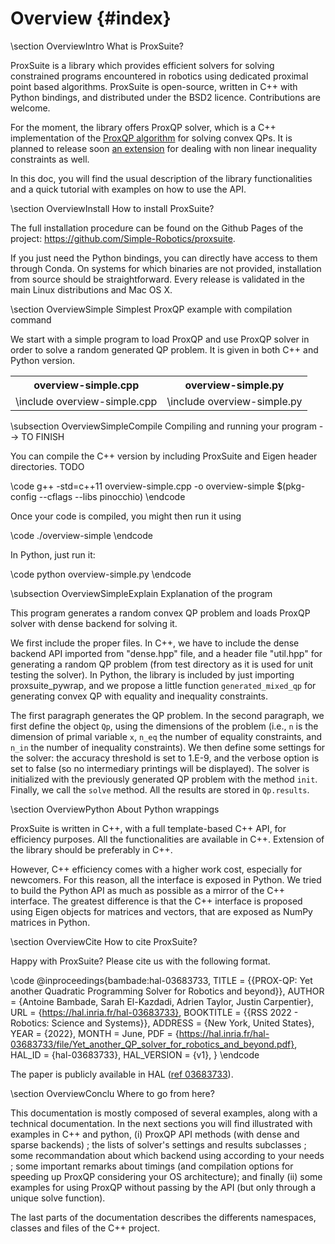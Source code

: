 # Overview {#index}
<!--
//
// Copyright (c) 2022 INRIA
// Author: Antoine Bambade, Sarah El Kazdadi, Adrien Taylor, Justin Carpentier
//
-->

\section OverviewIntro What is ProxSuite?

ProxSuite is a library which provides efficient solvers for solving constrained programs encountered in robotics using dedicated proximal point based algorithms. ProxSuite is open-source, written in C++ with Python bindings, and distributed under the BSD2 licence. Contributions are welcome.


For the moment, the library offers ProxQP solver, which is a C++ implementation of the [ProxQP algorithm](https://hal.inria.fr/hal-03683733/file/Yet_another_QP_solver_for_robotics_and_beyond.pdf) for solving convex QPs. It is planned to release soon [an extension](https://hal.archives-ouvertes.fr/hal-03680510/document) for dealing with non linear inequality constraints as well.


In this doc, you will find the usual description of the library functionalities and a quick tutorial with examples on how to use the API.

\section OverviewInstall How to install ProxSuite?

The full installation procedure can be found on the Github Pages of the project: https://github.com/Simple-Robotics/proxsuite.

If you just need the Python bindings, you can directly have access to them through Conda. On systems for which binaries are not provided, installation from source should be straightforward. Every release is validated in the main Linux distributions and Mac OS X.

\section OverviewSimple Simplest ProxQP example with compilation command

We start with a simple program to load ProxQP and use ProxQP solver in order to solve a random generated QP problem. It is given in both C++ and Python version.

<table class="manual">
  <tr>
    <th>overview-simple.cpp</th>
    <th>overview-simple.py</th>
  </tr>
  <tr>
    <td valign="top">
      \include overview-simple.cpp
    </td>
    <td valign="top">
      \include overview-simple.py
    </td>
  </tr>
</table>

\subsection OverviewSimpleCompile Compiling and running your program --> TO FINISH

You can compile the C++ version by including ProxSuite and Eigen header directories. TODO

\code g++ -std=c++11 overview-simple.cpp -o overview-simple $(pkg-config --cflags --libs pinocchio)  \endcode

Once your code is compiled, you might then run it using

\code ./overview-simple \endcode

In Python, just run it:

\code python overview-simple.py \endcode

\subsection OverviewSimpleExplain Explanation of the program

This program generates a random convex QP problem and loads ProxQP solver with dense backend for solving it.

We first include the proper files. In C++, we have to include the dense backend API imported from "dense.hpp" file, and a header file "util.hpp" for generating a random QP problem (from test directory as it is used for unit testing the solver). In Python, the library is included by just importing proxsuite_pywrap, and we propose a little function `generated_mixed_qp` for generating convex QP with equality and inequality constraints.

The first paragraph generates the QP problem. In the second paragraph, we first define the object `Qp`, using the dimensions of the problem (i.e., `n` is the dimension of primal variable `x`, `n_eq` the number of equality constraints, and `n_in` the number of inequality constraints). We then define some settings for the solver: the accuracy threshold is set to 1.E-9, and the verbose option is set to false (so no intermediary printings will be displayed). The solver is initialized with the previously generated QP problem with the method `init`. Finally, we call the `solve` method. All the results are stored in `Qp.results`.

\section OverviewPython About Python wrappings

ProxSuite is written in C++, with a full template-based C++ API, for efficiency purposes. All the functionalities are available in C++. Extension of the library should be preferably in C++.

However, C++ efficiency comes with a higher work cost, especially for newcomers. For this reason, all the interface is exposed in Python. We tried to build the Python API as much as possible as a mirror of the C++ interface. The greatest difference is that the C++ interface is proposed using Eigen objects for matrices and vectors, that are exposed as NumPy matrices in Python.

\section OverviewCite How to cite ProxSuite?

Happy with ProxSuite? Please cite us with the following format.

\code
@inproceedings{bambade:hal-03683733,
  TITLE = {{PROX-QP: Yet another Quadratic Programming Solver for Robotics and beyond}},
  AUTHOR = {Antoine Bambade, Sarah El-Kazdadi, Adrien Taylor, Justin Carpentier},
  URL = {https://hal.inria.fr/hal-03683733},
  BOOKTITLE = {{RSS 2022 - Robotics: Science and Systems}},
  ADDRESS = {New York, United States},
  YEAR = {2022},
  MONTH = June,
  PDF = {https://hal.inria.fr/hal-03683733/file/Yet_another_QP_solver_for_robotics_and_beyond.pdf},
  HAL_ID = {hal-03683733},
  HAL_VERSION = {v1},
}
\endcode

The paper is publicly available in HAL ([ref 03683733](https://hal.inria.fr/hal-03683733/file/Yet_another_QP_solver_for_robotics_and_beyond.pdf)).

\section OverviewConclu Where to go from here?

This documentation is mostly composed of several examples, along with a technical documentation. In the next sections you will find illustrated with examples in C++ and python, (i) ProxQP API methods (with dense and sparse backends) ; the lists of solver's settings and results subclasses ; some recommandation about which backend using according to your needs ; some important remarks about timings (and compilation options for speeding up ProxQP considering your OS architecture); and finally (ii) some examples for using ProxQP without passing by the API (but only through a unique solve function).

The last parts of the documentation describes the differents namespaces, classes and files of the C++ project.

